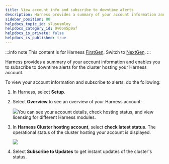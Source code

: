 ```yaml
---
title: View account info and subscribe to downtime alerts
description: Harness provides a summary of your account information and enables you to subscribe to downtime alerts for the cluster hosting your Harness account.
sidebar_position: 80
helpdocs_topic_id: s7ususmloy
helpdocs_category_id: 0v0om5p9af
helpdocs_is_private: false
helpdocs_is_published: true
---
```


:::info note
This content is for Harness [FirstGen](../../get-started/harness-first-gen-vs-harness-next-gen.md). Switch to [NextGen](/docs/platform/get-started/view-account-info-and-subscribe-to-alerts.md).
:::

Harness provides a summary of your account information and enables you to subscribe to downtime alerts for the cluster hosting your Harness account.

To view your account information and subscribe to alerts, do the following:

1. In Harness, select **Setup**.

2. Select **Overview** to see an overview of your Harness account:

   ![](./static/view-account-info-and-subscribe-to-downtime-alerts-27.png)You can see your account details, check hosting status, and view licensing for different Harness modules.

3. In **Harness Cluster hosting account**, select **check latest status**. The operational status of the cluster hosting your account is displayed.

   ![](./static/view-account-info-and-subscribe-to-downtime-alerts-28.png)
   
4. Select **Subscribe to Updates** to get instant updates of the cluster's status.
